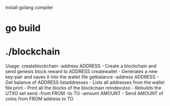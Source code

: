 install golang compiler
# go build 
# ./blockchain
Usage:
  createblockchain -address ADDRESS - Create a blockchain and send genesis block reward to ADDRESS
  createwallet - Generates a new key-pair and saves it into the wallet file
  getbalance -address ADDRESS - Get balance of ADDRESS
  listaddresses - Lists all addresses from the wallet file
  print - Print all the blocks of the blockchain
  reindexutxo - Rebuilds the UTXO set
  send -from FROM -to TO -amount AMOUNT - Send AMOUNT of coins from FROM address to TO